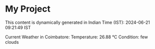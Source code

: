 # My Project

This content is dynamically generated in Indian Time (IST): 2024-06-21 09:21:49 IST


Current Weather in Coimbatore:
Temperature: 26.88 °C
Condition: few clouds
